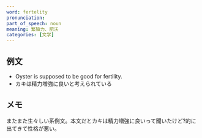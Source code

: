 ```yaml
---
word: fertelity
pronunciation: 
part_of_speech: noun
meaning: 繁殖力、肥沃
categories: [文学]
---
```


## 例文

- Oyster is supposed to be good for fertility.
- カキは精力増強に良いと考えられている

## メモ

またまた生々しい系例文。本文だとカキは精力増強に良いって聞いたけど?的に出てきて性格が悪い。
